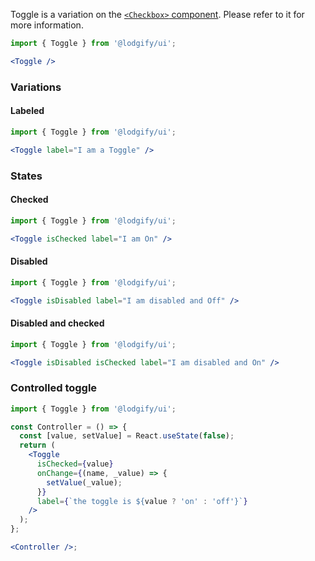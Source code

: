 Toggle is a variation on the [`<Checkbox>` component](#checkbox).
Please refer to it for more information.

```jsx
import { Toggle } from '@lodgify/ui';

<Toggle />
```

### Variations

#### Labeled

```jsx
import { Toggle } from '@lodgify/ui';

<Toggle label="I am a Toggle" />
```

### States

#### Checked

```jsx
import { Toggle } from '@lodgify/ui';

<Toggle isChecked label="I am On" />
```

#### Disabled

```jsx
import { Toggle } from '@lodgify/ui';

<Toggle isDisabled label="I am disabled and Off" />
```

#### Disabled and checked

```jsx
import { Toggle } from '@lodgify/ui';

<Toggle isDisabled isChecked label="I am disabled and On" />
```

### Controlled toggle

```jsx
import { Toggle } from '@lodgify/ui';

const Controller = () => {
  const [value, setValue] = React.useState(false);
  return (
    <Toggle
      isChecked={value}
      onChange={(name, _value) => {
        setValue(_value);
      }}
      label={`the toggle is ${value ? 'on' : 'off'}`}
    />
  );
};

<Controller />;
```
